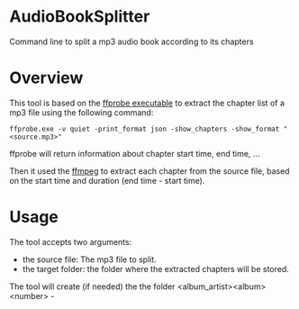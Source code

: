 # AudioBookSplitter
Command line to split a mp3 audio book according to its chapters

# Overview
This tool is based on the [ffprobe executable](https://ffmpeg.org/ffprobe.html) to extract the chapter list of a mp3 file using the following command:

```ffprobe.exe -v quiet -print_format json -show_chapters -show_format "<source.mp3>"```

ffprobe will return information about chapter start time, end time, ...

Then it used the [ffmpeg](https://ffmpeg.org/ffmpeg.html) to extract each chapter from the source file, based on the start time and duration (end time - start time).


# Usage
The tool accepts two arguments:
- the source file: The mp3 file to split.
- the target folder: the folder where the extracted chapters will be stored.

The tool will create (if needed) the the folder <target folder>\<album_artist>\<album>\<number> - <title>.

For this reason, before extracting the mp3 source file, I've checked the mp3 tags are correctly filled.
Fo exemple, the Hyperion.mp3 file has the following properties:


